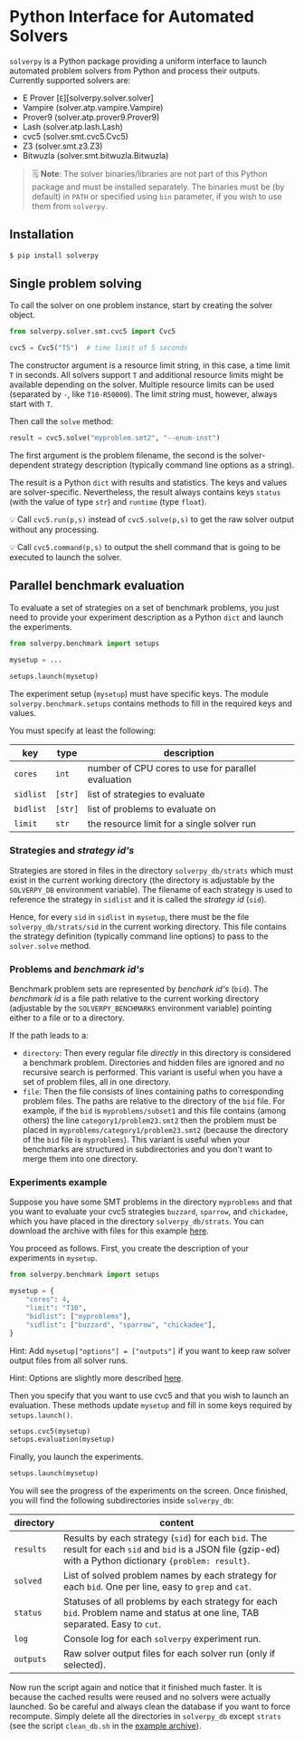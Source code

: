 # Python Interface for Automated Solvers

`solverpy` is a Python package providing a uniform interface to launch automated problem solvers from Python and process their outputs.  Currently supported solvers are:

* E Prover [`E`][solverpy.solver.solver]
* Vampire (solver.atp.vampire.Vampire)
* Prover9 (solver.atp.prover9.Prover9)
* Lash (solver.atp.lash.Lash)
* cvc5 (solver.smt.cvc5.Cvc5)
* Z3 (solver.smt.z3.Z3)
* Bitwuzla (solver.smt.bitwuzla.Bitwuzla)

> 🗒️ **Note**: The solver binaries/libraries are not part of this Python
> package and must be installed separately.  The binaries must be (by default)
> in `PATH` or specified using `bin` parameter, if you wish to use them from
> `solverpy`.

## Installation

```sh
$ pip install solverpy
```

## Single problem solving

To call the solver on one problem instance, start by creating the solver object.

```python
from solverpy.solver.smt.cvc5 import Cvc5

cvc5 = Cvc5("T5")  # time limit of 5 seconds
```

The constructor argument is a resource limit string, in this case, a time limit `T` in seconds.  All solvers support `T` and additional resource limits might be available depending on the solver.  Multiple resource limits can be used (separated by `-`, like `T10-R50000`).  The limit string must, however, always start with `T`.

Then call the `solve` method:

```python
result = cvc5.solve("myproblem.smt2", "--enum-inst")
```

The first argument is the problem filename, the second is the solver-dependent strategy description (typically command line options as a string).

The result is a Python `dict` with results and statistics.  The keys and values are solver-specific.  Nevertheless, the result always contains keys `status` (with the value of type `str`) and `runtime` (type `float`).

💡 Call `cvc5.run(p,s)` instead of `cvc5.solve(p,s)` to get the raw solver output without any processing.  

💡 Call `cvc5.command(p,s)` to output the shell command that is going to be executed to launch the solver.


## Parallel benchmark evaluation

To evaluate a set of strategies on a set of benchmark problems, you just need to provide your experiment description as a Python `dict` and launch the experiments.

```python
from solverpy.benchmark import setups

mysetup = ...

setups.launch(mysetup)
```

The experiment setup (`mysetup`) must have specific keys.  The module `solverpy.benchmark.setups` contains methods to fill in the required keys and values.

You must specify at least the following:

| key          | type      |   description |
|--------------|-----------|---------------|
| `cores` | `int`  | number of CPU cores to use for parallel evaluation |
| `sidlist` | `[str]` | list of strategies to evaluate |
| `bidlist` | `[str]` | list of problems to evaluate on |
| `limit` | `str` | the resource limit for a single solver run |

### Strategies and _strategy id's_

Strategies are stored in files in the directory `solverpy_db/strats` which must exist in the current working directory (the directory is adjustable by the `SOLVERPY_DB` environment variable).
The filename of each strategy is used to reference the strategy in `sidlist` and it is called the _strategy id_ (`sid`).

Hence, for every `sid` in `sidlist` in `mysetup`, there must be the file `solverpy_db/strats/sid` in the current working directory.
This file contains the strategy definition (typically command line options) to pass to the `solver.solve` method.

### Problems and _benchmark id's_

Benchmark problem sets are represented by _benchark id's_ (`bid`).  The _benchmark id_ is a file path relative to the current working directory (adjustable by the `SOLVERPY_BENCHMARKS` environment variable)
pointing either to a file or to a directory.

If the path leads to a:

* `directory`: Then every regular file _directly_ in this directory is considered a benchmark problem.
   Directories and hidden files are ignored and no recursive search is performed.
   This variant is useful when you have a set of problem files, all in one directory.
* `file`: Then the file consists of lines containing paths to corresponding problem files.
   The paths are relative to the directory of the `bid` file.  For example, if  the `bid` is `myproblems/subset1` and this file contains (among others) the line `category1/problem23.smt2` then the problem must be placed in `myproblems/category1/problem23.smt2` (because the directory of the `bid` file is `myproblems`).
   This variant is useful when your benchmarks are structured in subdirectories and you don't want to merge them into one directory.

### Experiments example

Suppose you have some SMT problems in the directory `myproblems` and that you want to evaluate your cvc5 strategies `buzzard`, `sparrow`, and `chickadee`, which you have placed in the directory `solverpy_db/strats`.  You can download the archive with files for this example [here](https://github.com/cbboyan/solverpy/raw/main/docs/example.tar.gz).

You proceed as follows.  First, you create the description of your experiments in `mysetup`.

```python
from solverpy.benchmark import setups

mysetup = {
    "cores": 4,
    "limit": "T10",
    "bidlist": ["myproblems"],
    "sidlist": ["buzzard", "sparrow", "chickadee"],
}
```

Hint: Add `mysetup["options"] = ["outputs"]` if you want to keep raw solver output files from all solver runs.  

Hint: Options are slightly more described [here](options.md).

Then you specify that you want to use cvc5 and that you wish to launch an evaluation.  These methods update `mysetup` and fill in some keys required by `setups.launch()`.

```python
setups.cvc5(mysetup)
setups.evaluation(mysetup)
```

Finally, you launch the experiments.

```python
setups.launch(mysetup)
```

You will see the progress of the experiments on the screen.  Once finished, you will find the following subdirectories inside `solverpy_db`:

| directory |  content |
|--------------|-----------|
| `results` | Results by each strategy (`sid`) for each `bid`.  The result for each `sid` and `bid` is a JSON file (gzip-ed) with a Python dictionary `{problem: result}`. |
| `solved` | List of solved problem names by each strategy for each `bid`.  One per line, easy to `grep` and `cat`. |
| `status` | Statuses of all problems by each strategy for each `bid`.  Problem name and status at one line, TAB separated.  Easy to `cut`. |
| `log` | Console log for each `solverpy` experiment run. |
| `outputs` | Raw solver output files for each solver run (only if selected). |

Now run the script again and notice that it finished much faster.  It is because the cached results were reused and no solvers were actually launched.  So be careful and always clean the database if you want to force recompute.  Simply delete all the directories in `solverpy_db` except `strats` (see the script `clean_db.sh` in the [example archive](https://github.com/cbboyan/solverpy/raw/main/docs/example.tar.gz)).









